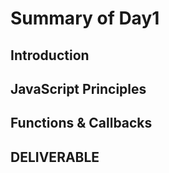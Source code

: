 
# Summary of Day1

## Introduction
## JavaScript Principles
## Functions & Callbacks

## DELIVERABLE